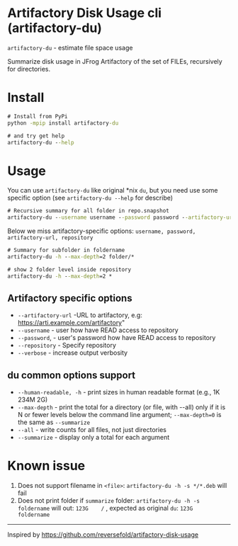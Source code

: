 # Artifactory Disk Usage cli (artifactory-du)
`artifactory-du` - estimate file space usage

Summarize disk usage in JFrog Artifactory of the set of FILEs, recursively for directories.

# Install
```cmd
# Install from PyPi
python -mpip install artifactory-du

# and try get help
artifactory-du --help
```

# Usage
You can use `artifactory-du` like original *nix `du`, but you need use some specific option (see `artifactory-du --help` for describe)
```cmd
# Recursive summary for all folder in repo.snapshot
artifactory-du --username username --password password --artifactory-url https://repo.example.ru/artifactory --repository repo.snapshot -h -s *
```
Below we miss artifactory-specific options: `username, password, artifactory-url, repository`

```cmd
# Summary for subfolder in foldername
artifactory-du -h --max-depth=2 folder/*

# show 2 folder level inside repository
artifactory-du -h --max-depth=2 *
```

## Artifactory specific options
- `--artifactory-url` -URL to artifactory, e.g: https://arti.example.com/artifactory"
- `--username` - user how have READ access to repository
- `--password`, - user's password how have READ access to repository
- `--repository` - Specify repository
- `--verbose` - increase output verbosity

## du common options support
- `--human-readable, -h` - print sizes in human readable format (e.g., 1K 234M 2G)
- `--max-depth` - print the total for a directory (or file, with --all) only if it is N or fewer levels below the command line argument; `--max-depth=0` is the same  as `--summarize`
- `--all` - write counts for all files, not just directories
- `--summarize` - display only a total for each argument

# Known issue
1. Does not support filename in `<file>`: `artifactory-du -h -s */*.deb` will fail
2. Does not print folder if `summarize` folder: `artifactory-du -h -s foldername` will out: `123G    /` , expected as original `du`: `123G    foldername`


---------------
Inspired by https://github.com/reversefold/artifactory-disk-usage
